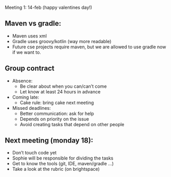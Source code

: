Meeting 1: 14-feb (happy valentines day!)

## Maven vs gradle:
- Maven uses xml
- Gradle uses groovy/kotlin (way more readable)
- Future cse projects require maven, but we are allowed to use gradle now if we want to.

## Group contract
- Absence:
    - Be clear about when you can/can’t come
    - Let know at least 24 hours in advance
- Coming late:
    - Cake rule: bring cake next meeting
- Missed deadlines:
    - Better communication: ask for help
    - Depends on priority on the issue
    - Avoid creating tasks that depend on other people

## Next meeting (monday 18):
- Don’t touch code yet
- Sophie will be responsible for dividing the tasks
- Get to know the tools (git, IDE, maven/gradle ...)
- Take a look at the rubric (on brightspace)